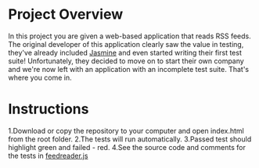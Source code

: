 # Project Overview

In this project you are given a web-based application that reads RSS feeds. The original developer of this application clearly saw the value in testing, they've already included [Jasmine](http://jasmine.github.io/) and even started writing their first test suite! Unfortunately, they decided to move on to start their own company and we're now left with an application with an incomplete test suite. That's where you come in.

# Instructions

1.Download or copy the repository to your computer and open index.html from the root folder.
2.The tests will run automatically.
3.Passed test should highlight green and failed - red.
4.See the source code and comments for the tests in [feedreader.js](https://github.com/clitorrent/feedreader-testing/blob/master/jasmine/spec/feedreader.js)
